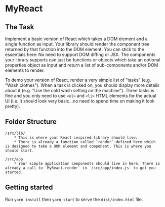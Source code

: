 # MyReact

## The Task

Implement a basic version of React which takes a DOM element and a single function as input.
Your library should render the component tree returned by that function into the DOM element.
You can stick to the essentials here: No need to support DOM diffing or JSX. The components your library supports can just be functions or objects which take an optional properties object as input and return a list of sub-components and/or DOM elements to render.

To demo your version of React, render a very simple list of "tasks" (e.g. "Wash clothes"). When a task is clicked on, you should display more details about it (e.g. "Use the cold wash setting on the machine"). Three tasks is fine and you only need to use `<ul>` and `<li>` HTML elements for the actual UI (i.e. it should look very basic...no need to spend time on making it look pretty).

## Folder Structure

    /src/lib/
        * This is where your React inspired library should live.
        * There is already a function called `render` defined here which is designed to take a DOM element and component. This is where you should start.

    /src/app
        * Your simple application components should live in here. There is already a call to `MyReact.render` in `/src/app/index.js` to get you started.

## Getting started

Run `yarn install` then `yarn start` to serve the `dist/index.html` file.
